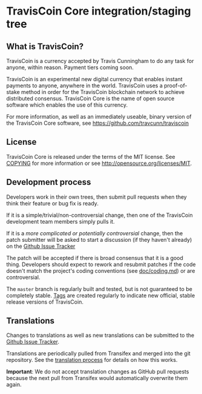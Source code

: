 TravisCoin Core integration/staging tree
=====================================

What is TravisCoin?
----------------

TravisCoin is a currency accepted by Travis Cunningham to do any task for anyone, within reason. Payment tiers coming soon.

TravisCoin is an experimental new digital currency that enables instant payments to
anyone, anywhere in the world. TravisCoin uses a proof-of-stake method in order for
the TravisCoin blockchain network to achieve distributed consensus. TravisCoin Core is
the name of open source software which enables the use of this currency.

For more information, as well as an immediately useable, binary version of the
TravisCoin Core software, see https://github.com/travcunn/traviscoin

License
-------

TravisCoin Core is released under the terms of the MIT license. See [COPYING](COPYING) for more
information or see http://opensource.org/licenses/MIT.

Development process
-------------------

Developers work in their own trees, then submit pull requests when they think
their feature or bug fix is ready.

If it is a simple/trivial/non-controversial change, then one of the TravisCoin
development team members simply pulls it.

If it is a *more complicated or potentially controversial* change, then the patch
submitter will be asked to start a discussion (if they haven't already) on the
[Github Issue Tracker](https://github.com/travcunn/traviscoin/issues)

The patch will be accepted if there is broad consensus that it is a good thing.
Developers should expect to rework and resubmit patches if the code doesn't
match the project's coding conventions (see [doc/coding.md](doc/coding.md)) or are
controversial.

The `master` branch is regularly built and tested, but is not guaranteed to be
completely stable. [Tags](https://github.com/travcunn/traviscoin/tags) are created
regularly to indicate new official, stable release versions of TravisCoin.

Translations
------------

Changes to translations as well as new translations can be submitted to the
[Github Issue Tracker](https://github.com/travcunn/traviscoin/issues).

Translations are periodically pulled from Transifex and merged into the git repository. See the
[translation process](doc/translation_process.md) for details on how this works.

**Important**: We do not accept translation changes as GitHub pull requests because the next
pull from Transifex would automatically overwrite them again.
